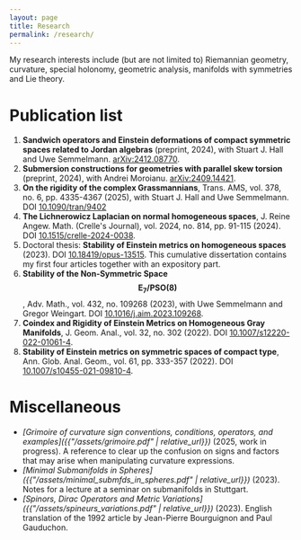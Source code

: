 ```yaml
---
layout: page
title: Research
permalink: /research/
---
```

My research interests include (but are not limited to) Riemannian geometry, curvature, special holonomy, geometric analysis, manifolds with symmetries and Lie theory.

# Publication list

1. **Sandwich operators and Einstein deformations of compact symmetric spaces related to Jordan algebras** (preprint, 2024), with Stuart J. Hall and Uwe Semmelmann. [arXiv:2412.08770](https://arxiv.org/abs/2412.08770).
1. **Submersion constructions for geometries with parallel skew torsion** (preprint, 2024), with Andrei Moroianu. [arXiv:2409.14421](https://arxiv.org/abs/2409.14421).
1. **On the rigidity of the complex Grassmannians**, Trans. AMS, vol. 378, no. 6, pp. 4335-4367 (2025), with Stuart J. Hall and Uwe Semmelmann. DOI [10.1090/tran/9402](https://doi.org/10.1090/tran/9402)
1. **The Lichnerowicz Laplacian on normal homogeneous spaces**, J. Reine Angew. Math. (Crelle's Journal), vol. 2024, no. 814, pp. 91-115 (2024). DOI [10.1515/crelle-2024-0038](https://doi.org/10.1515/crelle-2024-0038).
1. Doctoral thesis: **Stability of Einstein metrics on homogeneous spaces** (2023). DOI [10.18419/opus-13515](http://dx.doi.org/10.18419/opus-13515). This cumulative dissertation contains my first four articles together with an expository part.
1. **Stability of the Non-Symmetric Space $$\mathrm{E}_7/\mathrm{PSO}(8)$$**, Adv. Math., vol. 432, no. 109268 (2023), with Uwe Semmelmann and Gregor Weingart. DOI [10.1016/j.aim.2023.109268](https://doi.org/10.1016/j.aim.2023.109268).
1. **Coindex and Rigidity of Einstein Metrics on Homogeneous Gray Manifolds**, J. Geom. Anal., vol. 32, no. 302 (2022). DOI [10.1007/s12220-022-01061-4](https://doi.org/10.1007/s12220-022-01061-4).
1. **Stability of Einstein metrics on symmetric spaces of compact type**, Ann. Glob. Anal. Geom., vol. 61, pp. 333-357 (2022). DOI [10.1007/s10455-021-09810-4](https://doi.org/10.1007/s10455-021-09810-4).

# Miscellaneous

* _[Grimoire of curvature sign conventions, conditions, operators, and examples]({{"/assets/grimoire.pdf" | relative_url}})_ (2025, work in progress). A reference to clear up the confusion on signs and factors that may arise when manipulating curvature expressions.
* _[Minimal Submanifolds in Spheres]({{"/assets/minimal_submfds_in_spheres.pdf" | relative_url}})_ (2023). Notes for a lecture at a seminar on submanifolds in Stuttgart.
* _[Spinors, Dirac Operators and Metric Variations]({{"/assets/spineurs_variations.pdf" | relative_url}})_ (2023). English translation of the 1992 article by Jean-Pierre Bourguignon and Paul Gauduchon.

